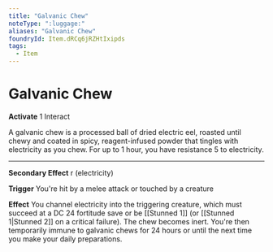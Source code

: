 ```yaml
---
title: "Galvanic Chew"
noteType: ":luggage:"
aliases: "Galvanic Chew"
foundryId: Item.dRCq6jRZHtIxipds
tags:
  - Item
---
```


# Galvanic Chew

**Activate** 1 Interact

A galvanic chew is a processed ball of dried electric eel, roasted until chewy and coated in spicy, reagent-infused powder that tingles with electricity as you chew. For up to 1 hour, you have resistance 5 to electricity.

* * *

**Secondary Effect** r (electricity)

**Trigger** You're hit by a melee attack or touched by a creature

**Effect** You channel electricity into the triggering creature, which must succeed at a DC 24 fortitude save or be [[Stunned 1]] (or [[Stunned 1|Stunned 2]] on a critical failure). The chew becomes inert. You're then temporarily immune to galvanic chews for 24 hours or until the next time you make your daily preparations.
